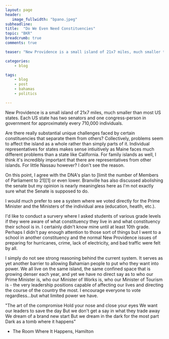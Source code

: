 ```yaml
---
layout: page
header:
   image_fullwidth: "bpano.jpeg"
subheadline: 
title:  "Do We Even Need Constituencies"
topic: "BKR"
breadcrumb: true
comments: true

teaser: "New Providence is a small island of 21x7 miles, much smaller than most US states - many of which have fewer government representatives. Is there really a need to split the island into 24 individual districts?"

categories:
    - blog

tags:
    - blog
    - post
    - bahamas
    - politics

---
```

New Providence is a small island of 21x7 miles, much smaller than most US states. Each US state has two senators and one congress-person in government for approximately every 710,000 individuals. 

Are there really substantial unique challenges faced by certain constituencies that separate them from others? Collectively, problems seem to affect the island as a whole rather than simply parts of it. Individual representatives for states makes sense intiuitively as Maine faces much different problems than a state like California. For family islands as well, I think it's incredibly important that there are representatives from other islands. For little Nassau however? I don't see the reason. 

On this point, I agree with the DNA's plan to [limit the number of Members of Parliament to 21][1] or even lower. Branville has also discussed abolishing the senate but my opinion is nearly meaningless here as I'm not exactly sure what the Senate is supposed to do.

I would much prefer to see a system where we voted directly for the Prime Minister and the Ministers of the individual area (education, heatlh, etc.).

I'd like to conduct a survery where I asked students of various grade levels if they were aware of what constituency they live in and what constituency their school is in. I certainly didn't know mine until at least 10th grade. Perhaps I didn't pay enough attention to those sort of things but I went to a school in another constituency and the normal New Providence issues of preparing for hurricanes, crime, lack of electricity, and bad traffic were felt by all. 

I simply do not see strong reasoning behind the current system. It serves as yet another barrier to allowing Bahamian people to put who they want into power. We all live on the same island, the same confined space that is growing denser each year, and yet we have no direct say as to who our Prime Minister is, who our Minister of Works is, who our Minister of Tourism is - the very leadership positions capable of affecting our lives and directing the course of the country the most. I encourage everyone to vote regardless...but what limited power we have.

"The art of the compromise
Hold your nose and close your eyes
We want our leaders to save the day
But we don't get a say in what they trade away
We dream of a brand new start
But we dream in the dark for the most part
Dark as a tomb where it happens"
- The Room Where It Happens, Hamilton